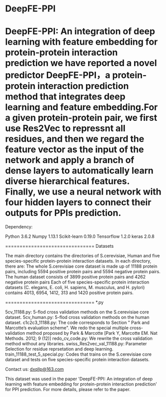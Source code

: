 # DeepFE-PPI
DeepFE-PPI: An integration of deep learning with feature embedding for protein-protein interaction prediction
we have reported a novel predictor DeepFE-PPI，a protein-protein interaction prediction method that integrates deep learning and feature embedding.For a given protein-protein pair, we first use Res2Vec to repressnt all residues, and then we regard the feature vector as the input of the network and apply a branch of dense layers to automatically learn diverse hierarchical features. Finally, we use a neural network with four hidden layers to connect their outputs for PPIs prediction.
===============================
Dependency:

Python 3.6.2
Numpy 1.13.1
Scikit-learn 0.19.0
Tensorflow 1.2.0
keras 2.0.8

===============================
Datasets

The main directory contains the directories of S.cerevisiae, Human and five species-specific protein-protein interaction datasets. In each directory, there are:
The whole S.cerevisiae core dataset is made up of 11188 protein pairs, including 5594 positive protein pairs and 5594 negative protein pairs. 
The human dataset consists of 3899 positive protein pairs and 4262 negative protein pairs
Each of five species-specific protein interaction datasets (C. elegans, E. coli, H. sapiens, M. musculus, and H. pylori) contains 4013, 6954, 1412, 313 and 1420 positive protein pairs.

===============================
*.py

5cv_11188.py: 5-flod cross validation methods on the S.cerevisiae core dataset.
5cv_human.py: 5-flod cross validation methods on the human dataset.
c1c2c3_11188.py: The code corresponds to Section " Park and Marcotte’s evaluation scheme". We redo the special multiple cross-validation method proposed by Park & Marcotte [Park Y, Marcotte EM. Nat Methods. 2012; 9 (12)]
redo_cv_code.py: We rewrite the cross validation method without any libraries.
swiss_Res2vec_val_11188.py: Parameter Selection for residue reprsetation and deep learning.
train_11188_test_5_special.py: Codes that trains on the S.cerevisiae core dataset and tests on five species-specific protein interaction datasets.


Contact us:
dxqllp@163.com

This dataset was used in the paper 'DeepFE-PPI: An integration of deep learning with feature embedding for protein-protein interaction prediction' for PPI prediction. For more details, please refer to the paper.



